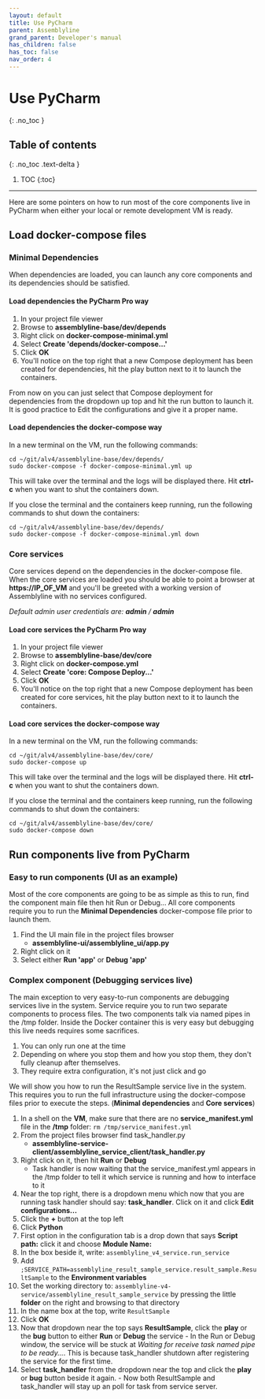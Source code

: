```yaml
---
layout: default
title: Use PyCharm
parent: Assemblyline
grand_parent: Developer's manual
has_children: false
has_toc: false
nav_order: 4
---
```


# Use PyCharm
{: .no_toc }

## Table of contents
{: .no_toc .text-delta }

1. TOC
{:toc}

---

Here are some pointers on how to run most of the core components live in PyCharm when either your local or remote development VM is ready.

## Load docker-compose files

### Minimal Dependencies

When dependencies are loaded, you can launch any core components and its dependencies should be satisfied. 

#### Load dependencies the PyCharm Pro way

1. In your project file viewer
2. Browse to **assemblyline-base/dev/depends**
3. Right click on **docker-compose-minimal.yml**
4. Select **Create 'depends/docker-compose...'**
5. Click **OK**
6. You'll notice on the top right that a new Compose deployment has been created for dependencies, hit the play button next to it to launch the containers. 

From now on you can just select that Compose deployment for dependencies from the dropdown up top and hit the run button to launch it. It is good practice to Edit the configurations and give it a proper name.

#### Load dependencies the docker-compose way

In a new terminal on the VM, run the following commands:

    cd ~/git/alv4/assemblyline-base/dev/depends/
    sudo docker-compose -f docker-compose-minimal.yml up
    
This will take over the terminal and the logs will be displayed there. Hit **ctrl-c** when you want to shut the containers down.

If you close the terminal and the containers keep running, run the following commands to shut down the containers:

    cd ~/git/alv4/assemblyline-base/dev/depends/
    sudo docker-compose -f docker-compose-minimal.yml down

### Core services 

Core services depend on the dependencies in the docker-compose file. When the core services are loaded you should be able to point a browser at **https://IP_OF_VM** and you'll be greeted with a working version of Assemblyline with no services configured. 

*Default admin user credentials are: **admin** / **admin***

#### Load core services the PyCharm Pro way

1. In your project file viewer
2. Browse to **assemblyline-base/dev/core**
3. Right click on **docker-compose.yml**
4. Select **Create 'core: Compose Deploy...'**
5. Click **OK**
6. You'll notice on the top right that a new Compose deployment has been created for core services, hit the play button next to it to launch the containers.

#### Load core services the docker-compose way

In a new terminal on the VM, run the following commands:

    cd ~/git/alv4/assemblyline-base/dev/core/
    sudo docker-compose up
    
This will take over the terminal and the logs will be displayed there. Hit **ctrl-c** when you want to shut the containers down.

If you close the terminal and the containers keep running, run the following commands to shut down the containers:

    cd ~/git/alv4/assemblyline-base/dev/core/
    sudo docker-compose down

## Run components live from PyCharm

### Easy to run components (UI as an example)

Most of the core components are going to be as simple as this to run, find the component main file then hit Run or Debug... All core components require you to run the **Minimal Dependencies** docker-compose file prior to launch them.

 1. Find the UI main file in the project files browser
    - **assemblyline-ui/assemblyline_ui/app.py**
 2. Right click on it
 3. Select either **Run 'app'** or **Debug 'app'**

### Complex component (Debugging services live)

The main exception to very easy-to-run components are debugging services live in the system. Service require you to run two separate components to process files. The two components talk via named pipes in the /tmp folder. Inside the Docker container this is very easy but debugging this live needs requires some sacrifices.

 1. You can only run one at the time
 2. Depending on where you stop them and how you stop them, they don't fully cleanup after themselves.
 3. They require extra configuration, it's not just click and go

We will show you how to run the ResultSample service live in the system. This requires you to run the full infrastructure using the docker-compose files prior to execute the steps. (**Minimal dependencies** and **Core services**)

 1. In a shell on the **VM**,  make sure that there are no **service_manifest.yml** file in the **/tmp** folder: `rm /tmp/service_manifest.yml`
 2. From the project files browser find task_handler.py
    - **assemblyline-service-client/assemblyline_service_client/task_handler.py**
 3. Right click on it, then hit **Run** or **Debug**
    - Task handler is now waiting that the service_manifest.yml appears in the /tmp folder to tell it which service is running and how to interface to it
 4. Near the top right, there is a dropdown menu which now that you are running task handler should say: **task_handler**. Click on it and click **Edit configurations...**
 5. Click the **+** button at the top left
 6. Click **Python**
 7. First option in the configuration tab is a drop down that says **Script path:** click it and choose **Module Name:**
 8. In the box beside it, write: `assemblyline_v4_service.run_service`
 9. Add `;SERVICE_PATH=assemblyline_result_sample_service.result_sample.ResultSample` to the **Environment variables**
 10. Set the working directory to: `assemblyline-v4-service/assemblyline_result_sample_service` by pressing the little **folder** on the right and browsing to that directory
 11. In the name box at the top, write `ResultSample`
 12. Click **OK**
 13. Now that dropdown near the top says **ResultSample**, click the **play** or the **bug** button to either **Run** or **Debug** the service 
    - In the Run or Debug window, the service will be stuck at *Waiting for receive task named pipe to be ready...*. This is because task_handler shutdown after registering the service for the first time.
 14. Select **task_handler** from the dropdown near the top and click the **play** or **bug** button beside it again.
    - Now both ResultSample and task_handler will stay up an poll for task from service server.
